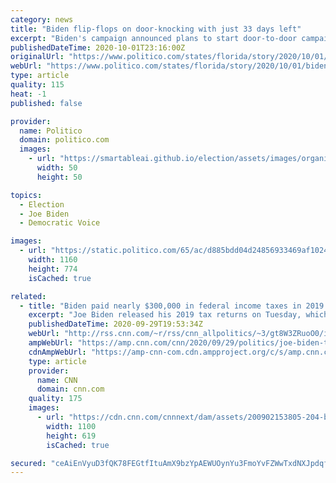 ```yaml
---
category: news
title: "Biden flip-flops on door-knocking with just 33 days left"
excerpt: "Biden's campaign announced plans to start door-to-door campaigning after insisting for months the strategy wasn't necessary."
publishedDateTime: 2020-10-01T23:16:00Z
originalUrl: "https://www.politico.com/states/florida/story/2020/10/01/biden-flip-flops-on-door-knocking-with-just-33-days-left-1319582"
webUrl: "https://www.politico.com/states/florida/story/2020/10/01/biden-flip-flops-on-door-knocking-with-just-33-days-left-1319582"
type: article
quality: 115
heat: -1
published: false

provider:
  name: Politico
  domain: politico.com
  images:
    - url: "https://smartableai.github.io/election/assets/images/organizations/politico.com-50x50.jpg"
      width: 50
      height: 50

topics:
  - Election
  - Joe Biden
  - Democratic Voice

images:
  - url: "https://static.politico.com/65/ac/d885bdd04d24856933469af10242/gettyimages-1277705292-1.jpg"
    width: 1160
    height: 774
    isCached: true

related:
  - title: "Biden paid nearly $300,000 in federal income taxes in 2019 "
    excerpt: "Joe Biden released his 2019 tax returns on Tuesday, which show he and his wife, Jill, paid nearly $300,000 in federal income tax last year and had an adjusted gross income of about $985,000.\n    \n"
    publishedDateTime: 2020-09-29T19:53:34Z
    webUrl: "http://rss.cnn.com/~r/rss/cnn_allpolitics/~3/gt8W3ZRuoO0/index.html"
    ampWebUrl: "https://amp.cnn.com/cnn/2020/09/29/politics/joe-biden-tax-returns/index.html"
    cdnAmpWebUrl: "https://amp-cnn-com.cdn.ampproject.org/c/s/amp.cnn.com/cnn/2020/09/29/politics/joe-biden-tax-returns/index.html"
    type: article
    provider:
      name: CNN
      domain: cnn.com
    quality: 175
    images:
      - url: "https://cdn.cnn.com/cnnnext/dam/assets/200902153805-204-biden-lead-image-super-tease.jpg"
        width: 1100
        height: 619
        isCached: true

secured: "ceAiEnVyuD3fQK78FEGtfItuAmX9bzYpAEWUOynYu3FmoYvFZWwTxdNXJpdqfxZParpWmOEdHkifsFQOEqjvEILaC3UAd2Y6bBIpCC51jN/tQsdtvcTrwrOQOyQSXwvj6W3GLuQHUQ+murFmRnZgzGWR6J2ZpHGsPHtvsVH+LXjRh2wr45D47zdXziaY1iTJ/GOd6T6IdZA7mIDEqsuteaIXbDm68NDfyU75EvIHfq2vUNGuBe6qZITOWUHbbSRlrIOU18yzuqlMUpiKlNlz/XQy+6vejT9vQcMv+C5zRLeV9sgOyn6GLhfUDGkhPyjX/b1gBCdFdNxw2IERa6y4ZTlIvzKmP/6sxcRt/McM2lQ=;cwHB7QQTW9LTRV5uYey/ow=="
---
```


